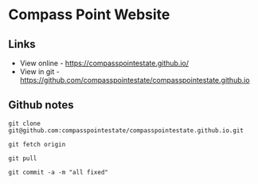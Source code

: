 # Compass Point Website

## Links

* View online - https://compasspointestate.github.io/
* View in git - https://github.com/compasspointestate/compasspointestate.github.io



## Github notes

`git clone git@github.com:compasspointestate/compasspointestate.github.io.git`

`git fetch origin`

`git pull`

`git commit -a -m "all fixed"`
